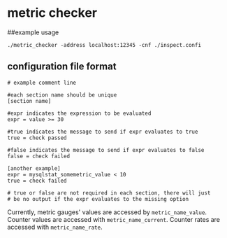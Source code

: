 # metric checker

##example usage

`./metric_checker -address localhost:12345 -cnf ./inspect.confi`

## configuration file format
```
# example comment line

#each section name should be unique
[section name]

#expr indicates the expression to be evaluated
expr = value >= 30

#true indicates the message to send if expr evaluates to true
true = check passed

#false indicates the message to send if expr evaluates to false
false = check failed

[another example]
expr = mysqlstat_somemetric_value < 10
true = check failed

# true or false are not required in each section, there will just
# be no output if the expr evaluates to the missing option
```
Currently, metric gauges' values are accessed by `metric_name_value`. 
Counter values are accessed with `metric_name_current`.
Counter rates are accessed with `metric_name_rate`.
